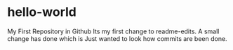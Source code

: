 # hello-world
My First Repository in Github
Its my first change to readme-edits. 
A small change has done which is Just wanted to look how commits are been done.
